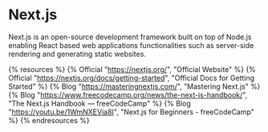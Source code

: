 # Next.js

Next.js is an open-source development framework built on top of Node.js enabling React based web applications functionalities such as server-side rendering and generating static websites.

{% resources %}
  {% Official "https://nextjs.org/", "Official Website" %}
  {% Official "https://nextjs.org/docs/getting-started", "Official Docs for Getting Started" %}
  {% Blog "https://masteringnextjs.com/", "Mastering Next.js" %}
  {% Blog "https://www.freecodecamp.org/news/the-next-js-handbook/", "The Next.js Handbook — freeCodeCamp" %}
  {% Blog "https://youtu.be/1WmNXEVia8I", "Next.js for Beginners - freeCodeCamp" %}
{% endresources %}
